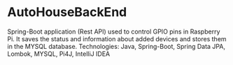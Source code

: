 # AutoHouseBackEnd
Spring-Boot application (Rest API) used to control GPIO pins in Raspberry Pi. It saves the status and information about added devices and stores them in the MYSQL database.
Technologies: Java, Spring-Boot, Spring Data JPA, Lombok, MYSQL, Pi4J, IntelliJ IDEA
